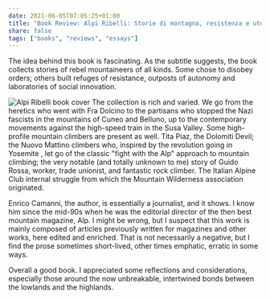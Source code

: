 ```yaml
---
date: 2021-06-05T07:05:25+01:00
title: "Book Review: Alpi Ribelli: Storie di montagna, resistenza e utopia"
share: false
tags: ["books", "reviews", "essays"]
---
```

The idea behind this book is fascinating. As the subtitle suggests, the book
collects stories of rebel mountaineers of all kinds. Some chose to disobey
orders; others built refuges of resistance, outposts of autonomy and
laboratories of social innovation. 

![Alpi Ribelli book cover](/images/alpi-ribelli-book-cover.jpeg#right )
The collection is rich and varied. We go from the heretics who went with Fra
Dolcino to the partisans who stopped the Nazi fascists in the mountains of
Cuneo and Belluno, up to the contemporary movements against the high-speed
train in the Susa Valley. Some high-profile mountain climbers are present as
well. Tita Piaz, the Dolomiti Devil; the Nuovo Mattino climbers who, inspired
by the revolution going in Yosemite , let go of the classic "fight with the
Alp" approach to mountain climbing; the very notable (and totally unknown to
me) story of Guido Rossa, worker, trade unionist, and fantastic rock climber.
The Italian Alpine Club internal struggle from which the Mountain Wilderness
association originated.

Enrico Camanni, the author, is essentially a journalist, and it shows. I know
him since the mid-90s when he was the editorial director of the then best
mountain magazine, Alp. I might be wrong, but I suspect that this work is
mainly composed of articles previously written for magazines and other works,
here edited and enriched. That is not necessarily a negative, but I find the
prose sometimes short-lived, other times emphatic, erratic in some ways.

Overall a good book. I appreciated some reflections and considerations,
especially those around the now unbreakable, intertwined bonds between the
lowlands and the highlands.



 [rss]: https://nicolaiarocci.com/index.xml
 [tw]: http://twitter.com/nicolaiarocci
 [nl]: https://buttondown.email/nicolaiarocci
